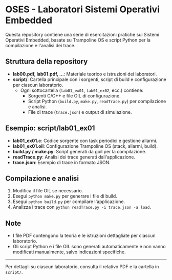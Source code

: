 # OSES - Laboratori Sistemi Operativi Embedded

Questa repository contiene una serie di esercitazioni pratiche sui Sistemi Operativi Embedded, basate su Trampoline OS e script Python per la compilazione e l'analisi dei trace.

## Struttura della repository

- **lab00.pdf, lab01.pdf, ...**: Materiale teorico e istruzioni dei laboratori.
- **script/**: Cartella principale con i sorgenti, script di build e configurazione per ciascun laboratorio.
    - Ogni sottocartella (`lab01_ex01`, `lab01_ex02`, ecc.) contiene:
        - Sorgenti C/C++ e file OIL di configurazione.
        - Script Python (`build.py`, `make.py`, `readTrace.py`) per compilazione e analisi.
        - File di trace (`trace.json`) e output di simulazione.

## Esempio: script/lab01_ex01

- **lab01_ex01.c**: Codice sorgente con task periodici e gestione allarmi.
- **lab01_ex01.oil**: Configurazione Trampoline OS (stack, allarmi, build).
- **build.py / make.py**: Script generati da goil per la compilazione.
- **readTrace.py**: Analisi dei trace generati dall'applicazione.
- **trace.json**: Esempio di trace in formato JSON.

## Compilazione e analisi

1. Modifica il file OIL se necessario.
2. Esegui `python make.py` per generare i file di build.
3. Esegui `python build.py` per compilare l'applicazione.
4. Analizza i trace con `python readTrace.py -i trace.json -a load`.

## Note

- I file PDF contengono la teoria e le istruzioni dettagliate per ciascun laboratorio.
- Gli script Python e i file OIL sono generati automaticamente e non vanno modificati manualmente, salvo indicazioni specifiche.

---
Per dettagli su ciascun laboratorio, consulta il relativo PDF e la cartella in `script/`.
